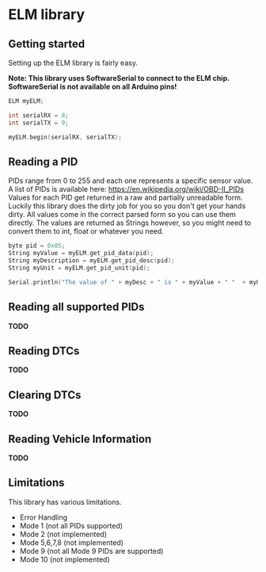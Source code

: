 # ELM library

## Getting started

Setting up the ELM library is fairly easy. 

**Note: This library uses SoftwareSerial to connect to the ELM chip. SoftwareSerial is not available on all Arduino pins!**

```cpp
ELM myELM;

int serialRX = 8;
int serialTX = 9;

myELM.begin(serialRX, serialTX);
```

## Reading a PID

PIDs range from 0 to 255 and each one represents a specific sensor value.
A list of PIDs is available here: https://en.wikipedia.org/wiki/OBD-II_PIDs
Values for each PID get returned in a raw and partially unreadable form. 
Luckily this library does the dirty job for you so you don't get your hands dirty. 
All values come in the correct parsed form so you can use them directly.
The values are returned as Strings however, so you might need to convert them to int, float or whatever you need.

```cpp
byte pid = 0x05;
String myValue = myELM.get_pid_data(pid);
String myDescription = myELM.get_pid_desc(pid);
String myUnit = myELM.get_pid_unit(pid);

Serial.println("The value of " + myDesc + " is " + myValue + " "  + myUnit); 
```

## Reading all supported PIDs

**TODO**

## Reading DTCs

**TODO**

## Clearing DTCs

**TODO**

## Reading Vehicle Information

**TODO**

## Limitations

This library has various limitations. 

* Error Handling
* Mode 1 (not all PIDs supported)
* Mode 2 (not implemented)
* Mode 5,6,7,8 (not implemented)
* Mode 9 (not all Mode 9 PIDs are supported)
* Mode 10 (not implemented)
